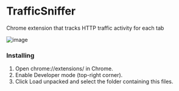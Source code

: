 # TrafficSniffer
Chrome extension that tracks HTTP traffic activity for each tab

![image](https://github.com/user-attachments/assets/040b6fbc-de38-40d6-b5b4-8573dbea8a04)

### Installing

1. Open chrome://extensions/ in Chrome.
2. Enable Developer mode (top-right corner).
3. Click Load unpacked and select the folder containing this files.

